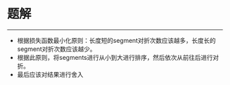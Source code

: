 # 题解
----

* 根据损失函数最小化原则：长度短的segment对折次数应该越多，长度长的segment对折次数应该越少。
* 根据此原则，将segments进行从小到大进行排序，然后依次从前往后进行对折。
* 最后应该对结果进行舍入

